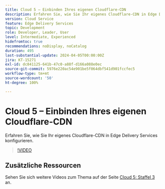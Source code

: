 ```yaml
---
title: Cloud 5 – Einbinden Ihres eigenen Cloudflare-CDN
description: Erfahren Sie, wie Sie Ihr eigenes Cloudflare-CDN in Edge Delivery Services konfigurieren.
version: Cloud Service
feature: Edge Delivery Services
topic: Development
role: Developer, Leader, User
level: Intermediate, Experienced
hidefromtoc: true
recommendations: noDisplay, noCatalog
duration: 495
last-substantial-update: 2024-04-05T00:00:00Z
jira: KT-15271
exl-id: dc841125-641b-47c0-a88f-d166a088e0ec
source-git-commit: 5976e220ac54e901be5f064dbf541d901fccfec5
workflow-type: tm+mt
source-wordcount: '50'
ht-degree: 100%

---
```


# Cloud 5 – Einbinden Ihres eigenen Cloudflare-CDN

Erfahren Sie, wie Sie Ihr eigenes Cloudflare-CDN in Edge Delivery Services konfigurieren.

>[!VIDEO](https://video.tv.adobe.com/v/3428100/?quality=12&learn=on)

## Zusätzliche Ressourcen

Sehen Sie sich weitere Videos zum Thema auf der Seite [Cloud 5: Staffel 3](../cloud5-season-3.md) an.
